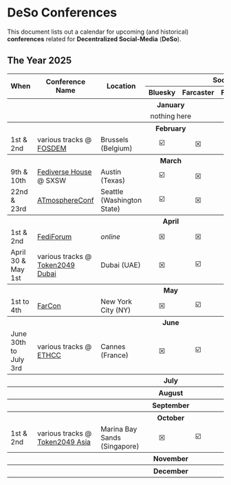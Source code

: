 # DeSo Conferences

This document lists out a calendar for upcoming (and historical) **conferences** related for **Decentralized Social-Media** (**DeSo**).

## The Year 2025

<table>
<thead>
<tr>
<th rowspan="2">When</th>
<th rowspan="2">Conference Name</th>
<th rowspan="2">Location</th>
<th colspan="6">Social-Network</th>
</tr>
<tr>
<th>Bluesky</th>
<th>Farcaster</th>
<th>Fediverse</th>
<th>Lens</th>
<th>Matrix</th>
<th>Nostr</th>
</tr>
</thead>
<tbody>
<tr>
<th colspan="11" align="">January</th>
</tr>
<tr>
<td colspan="11" align="center">nothing here</td>
</tr>
<tr>
<th colspan="11">February</th>
</tr>
<tr>
<td>1st & 2nd</td>
<td>various tracks @ <a href="https://fosdem.org/2025/">FOSDEM</a></td>
<td>Brussels (Belgium)</td>
<td align="center">☑️</td>
<td align="center">☒</td>
<td align="center">☑️</td>
<td align="center">☒</td>
<td align="center">☑️</td>
<td align="center">☑️</td>
</tr>
<tr>
<th colspan="11">March</th>
</tr>
<tr>
<td>9th & 10th</td>
<td><a href="https://about.flipboard.com/fediverse-house/">Fediverse House</a> @ SXSW</td>
<td>Austin (Texas)</td>
<td align="center">☑️</td>
<td align="center">☒</td>
<td align="center">☑️</td>
<td align="center">☒</td>
<td align="center">☒</td>
<td align="center">☒</td>
</tr>
<tr>
<td>22nd & 23rd</td>
<td><a href="https://atprotocol.dev/atmosphereconf/">ATmosphereConf</a></td>
<td>Seattle (Washington State)</td>
<td align="center">☑️</td>
<td align="center">☒</td>
<td align="center">☒</td>
<td align="center">☒</td>
<td align="center">☒</td>
<td align="center">☒</td>
</tr>
<tr>
<th colspan="11">April</th>
</tr>
<tr>
<td>1st & 2nd</td>
<td><a href="https://fediforum.org/">FediForum</a></td>
<td><em>online</em></td>
<td align="center">☒</td>
<td align="center">☒</td>
<td align="center">☑️</td>
<td align="center">☒</td>
<td align="center">☒</td>
<td align="center">☒</td>
</tr>
<tr>
<td>April 30 & May 1st</td>
<td>various tracks @ <a href="https://www.dubai.token2049.com/">Token2049 Dubai</a></td>
<td>Dubai (UAE)</td>
<td align="center">☒</td>
<td align="center">☑️</td>
<td align="center">☒</td>
<td align="center">☑️</td>
<td align="center">☒</td>
<td align="center">☒</td>
</tr>
<tr>
<th colspan="11">May</th>
</tr>
<tr>
<td>1st to 4th</td>
<td><a href="https://farcon.nyc/">FarCon</a></td>
<td>New York City (NY)</td>
<td align="center">☒</td>
<td align="center">☑️</td>
<td align="center">☒</td>
<td align="center">☒</td>
<td align="center">☒</td>
<td align="center">☒</td>
</tr>
<tr>
<th colspan="11">June</th>
</tr>
<tr>
<td>June 30th to July 3rd</td>
<td>various tracks @ <a href="https://ethcc.io/">ETHCC</a></td>
<td>Cannes (France)</td>
<td align="center">☒</td>
<td align="center">☑️</td>
<td align="center">☒</td>
<td align="center">☑️</td>
<td align="center">☒</td>
<td align="center">☒</td>
</tr>
<tr>
<th colspan="11">July</th>
</tr>
<tr>
<th colspan="11">August</th>
</tr>
<tr>
<th colspan="11">September</th>
</tr>
<tr>
<th colspan="11">October</th>
</tr>
<tr>
<td>1st & 2nd</td>
<td>various tracks @ <a href="https://www.asia.token2049.com/">Token2049 Asia</a></td>
<td>Marina Bay Sands (Singapore)</td>
<td align="center">☒</td>
<td align="center">☑️</td>
<td align="center">☒</td>
<td align="center">☑️</td>
<td align="center">☒</td>
<td align="center">☒</td>
</tr>
<tr>
<th colspan="11">November</th>
</tr>
<tr>
<th colspan="11">December</th>
</tr>
</tbody>
</table>

